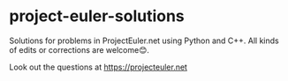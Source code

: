 # project-euler-solutions
Solutions for problems in ProjectEuler.net using Python and C++.
All kinds of edits or corrections are welcome😊.

Look out the questions at https://projecteuler.net
